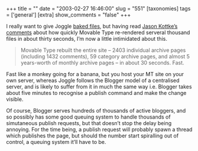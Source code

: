 +++
title = ""
date = "2003-02-27 16:46:00"
slug = "551"
[taxonomies]
tags = ['general']
[extra]
show_comments = "false"
+++

I really want to give Joggle [baked files](http://philringnalda.com/blog/2002/11/halfbaked_and_a_little_fried.php "Baked Files"), but having read [Jason Kottke’s comments](http://www.kottke.org/03/02/030223a_little_bit.html) about how quickly Movable Type re-rendered serveral thousand files in about thirty seconds, I’m now a little intimidated about this.

> Movable Type rebuilt the entire site – 2403 individual archive pages (including 1432 comments), 59 category archive pages, and almost 5 years-worth of monthly archive pages – in about 30 seconds. Fast.

Fast like a monkey going for a banana, but you host your MT site on your own server, whereas Joggle follows the Blogger model of a centralised server, and is likely to suffer from it in much the same way i.e. Blogger takes about five minutes to recognise a publish command and make the change visible.

Of course, Blogger serves hundreds of thousands of active bloggers, and so possibly has some good queuing system to handle thousands of simutaneous publish requests, but that doesn’t stop the delay being annoying. For the time being, a publish request will probably spawn a thread which publishes the page, but should the number start spiralling out of control, a queuing system it’ll have to be.
